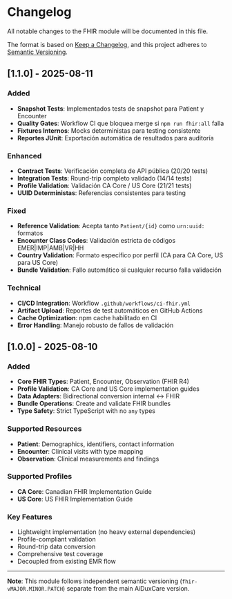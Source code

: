 # Changelog

All notable changes to the FHIR module will be documented in this file.

The format is based on [Keep a Changelog](https://keepachangelog.com/en/1.0.0/),
and this project adheres to [Semantic Versioning](https://semver.org/spec/v2.0.0.html).

## [1.1.0] - 2025-08-11

### Added
- **Snapshot Tests**: Implementados tests de snapshot para Patient y Encounter
- **Quality Gates**: Workflow CI que bloquea merge si `npm run fhir:all` falla
- **Fixtures Internos**: Mocks deterministas para testing consistente
- **Reportes JUnit**: Exportación automática de resultados para auditoría

### Enhanced
- **Contract Tests**: Verificación completa de API pública (20/20 tests)
- **Integration Tests**: Round-trip completo validado (14/14 tests)
- **Profile Validation**: Validación CA Core / US Core (21/21 tests)
- **UUID Deterministas**: Referencias consistentes para testing

### Fixed
- **Reference Validation**: Acepta tanto `Patient/{id}` como `urn:uuid:` formatos
- **Encounter Class Codes**: Validación estricta de códigos EMER|IMP|AMB|VR|HH
- **Country Validation**: Formato específico por perfil (CA para CA Core, US para US Core)
- **Bundle Validation**: Fallo automático si cualquier recurso falla validación

### Technical
- **CI/CD Integration**: Workflow `.github/workflows/ci-fhir.yml`
- **Artifact Upload**: Reportes de test automáticos en GitHub Actions
- **Cache Optimization**: npm cache habilitado en CI
- **Error Handling**: Manejo robusto de fallos de validación

## [1.0.0] - 2025-08-10

### Added
- **Core FHIR Types**: Patient, Encounter, Observation (FHIR R4)
- **Profile Validation**: CA Core and US Core implementation guides
- **Data Adapters**: Bidirectional conversion internal ↔ FHIR
- **Bundle Operations**: Create and validate FHIR bundles
- **Type Safety**: Strict TypeScript with no `any` types

### Supported Resources
- **Patient**: Demographics, identifiers, contact information
- **Encounter**: Clinical visits with type mapping
- **Observation**: Clinical measurements and findings

### Supported Profiles
- **CA Core**: Canadian FHIR Implementation Guide
- **US Core**: US FHIR Implementation Guide

### Key Features
- Lightweight implementation (no heavy external dependencies)
- Profile-compliant validation
- Round-trip data conversion
- Comprehensive test coverage
- Decoupled from existing EMR flow

---

**Note**: This module follows independent semantic versioning (`fhir-vMAJOR.MINOR.PATCH`) 
separate from the main AiDuxCare version.
